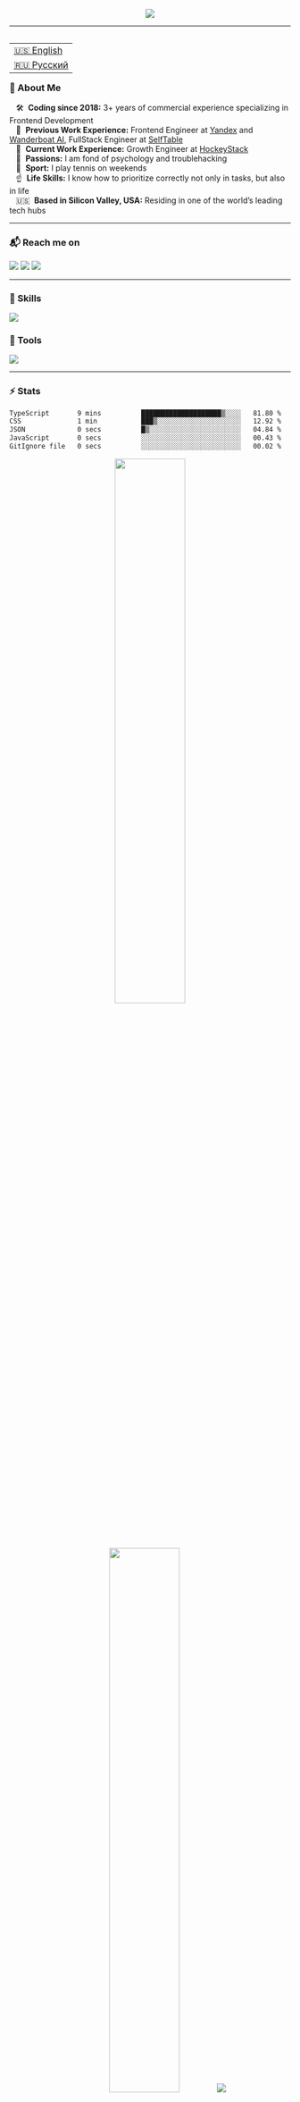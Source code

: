 <p align="center">
    <img src="https://readme-typing-svg.demolab.com/?lines=Hi%20there%20👋;I%20am%20Roman%20Danilov%20👨‍💻;Nice%20to%20meet%20you%20🤝&font=Fira%20Code&center=true&width=440&height=48&color=ff033e&vCenter=true&pause=1000&size=24" />
</p>

<hr>

<table align="right">
 <tr><td><a href="README.md">🇺🇸 English</a></td></tr>
 <tr><td><a href="README_ru.md">🇷🇺 Русский</a></td></tr>
</table>

### 👾 About Me

&nbsp;&nbsp;&nbsp;🛠 &nbsp;**Coding since 2018:** 3+ years of commercial experience specializing in Frontend Development\
&nbsp;&nbsp;&nbsp;💼 &nbsp;**Previous Work Experience:** Frontend Engineer at [Yandex](https://ya.ru/) and [Wanderboat AI](https://wanderboat.ai), FullStack Engineer at [SelfTable](https://selftable.com)\
&nbsp;&nbsp;&nbsp;🏒 &nbsp;**Current Work Experience:** Growth Engineer at [HockeyStack](https://www.hockeystack.com/)\
&nbsp;&nbsp;&nbsp;🚨 &nbsp;**Passions:** I am fond of psychology and troublehacking\
&nbsp;&nbsp;&nbsp;🎾 &nbsp;**Sport:** I play tennis on weekends\
&nbsp;&nbsp;&nbsp;☝️ &nbsp;**Life Skills:** I know how to prioritize correctly not only in tasks, but also in life\
&nbsp;&nbsp;&nbsp;🇺🇸 &nbsp;**Based in Silicon Valley, USA:** Residing in one of the world’s leading tech hubs

<hr>

### 📬 Reach me on

<a href="https://linkedin.com/in/danilov-roman"><img src="https://img.shields.io/badge/LinkedIn-blue?logo=linkedin&logoColor=white&style=for-the-badge"/></a>
<a href="mailto:me@romandanilov.com"><img src="https://img.shields.io/badge/e‑mail-D14836.svg?style=for-the-badge&logo=GMail&logoColor=white"/></a>
<a href="https://t.me/roman_danilov"><img src="https://img.shields.io/badge/telegram-0088cc.svg?style=for-the-badge&logo=telegram&logoColor=white"/></a>

<hr>

### 🧠 Skills

<img src="https://skillicons.dev/icons?i=html,css,js,ts,py,java,nodejs,react,nextjs,vue,threejs,nestjs,flask,fastapi,postgres,redis,mongodb,redux,tailwind,cypress,git,docker,gcp" />

### 🔧 Tools

<img src="https://skillicons.dev/icons?i=webstorm,pycharm,github,figma,firebase,notion,stackoverflow,vercel,postman,sentry" />

<hr>

### ⚡ Stats

<!--START_SECTION:waka-->

```txt
TypeScript       9 mins          ████████████████████▒░░░░   81.80 %
CSS              1 min           ███▒░░░░░░░░░░░░░░░░░░░░░   12.92 %
JSON             0 secs          █▒░░░░░░░░░░░░░░░░░░░░░░░   04.84 %
JavaScript       0 secs          ░░░░░░░░░░░░░░░░░░░░░░░░░   00.43 %
GitIgnore file   0 secs          ░░░░░░░░░░░░░░░░░░░░░░░░░   00.02 %
```

<!--END_SECTION:waka-->

<p align="center">
  <img height="50%" width="auto" src ="https://github-readme-stats.vercel.app/api?username=romka-best&show_icons=true&count_private=true&theme=shadow_red&hide_border=true&hide=issues,contribs&bg_color=00000000">
  <img height="50%" width="auto" src ="https://github-readme-stats.vercel.app/api/top-langs/?username=romka-best&layout=compact&hide_border=true&theme=shadow_red&bg_color=00000000&langs_count=6">
  <img src ="https://github-readme-streak-stats.herokuapp.com?user=romka-best&theme=shadow-red&hide_border=true&background=FFFFFF00">
</p>

<hr>

<picture>
  <source media="(prefers-color-scheme: dark)" srcset="https://raw.githubusercontent.com/romka-best/romka-best/output/github-contribution-grid-snake-dark.svg" />
  <source media="(prefers-color-scheme: light)" srcset="https://raw.githubusercontent.com/romka-best/romka-best/output/github-contribution-grid-snake.svg" />
  <img alt="github-snake" srcset="https://raw.githubusercontent.com/romka-best/romka-best/output/github-contribution-grid-snake.svg" />
</picture>
